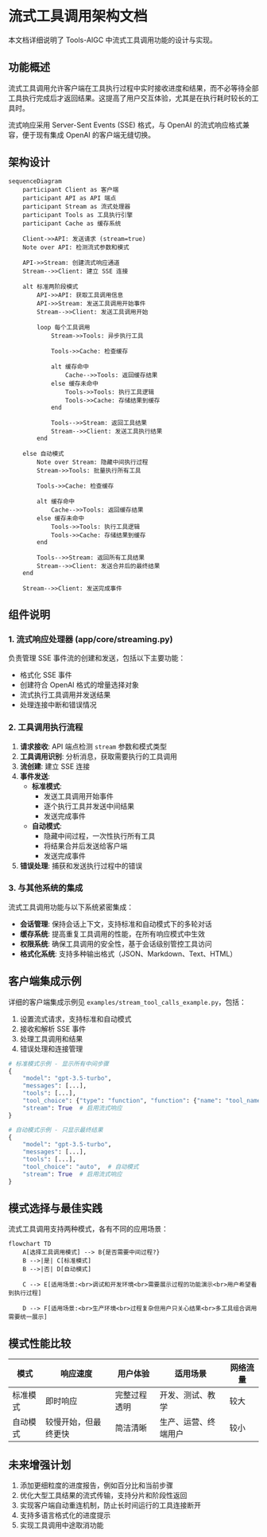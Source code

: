 # 流式工具调用架构文档

本文档详细说明了 Tools-AIGC 中流式工具调用功能的设计与实现。

## 功能概述

流式工具调用允许客户端在工具执行过程中实时接收进度和结果，而不必等待全部工具执行完成后才返回结果。这提高了用户交互体验，尤其是在执行耗时较长的工具时。

流式响应采用 Server-Sent Events (SSE) 格式，与 OpenAI 的流式响应格式兼容，便于现有集成 OpenAI 的客户端无缝切换。

## 架构设计

```mermaid
sequenceDiagram
    participant Client as 客户端
    participant API as API 端点
    participant Stream as 流式处理器
    participant Tools as 工具执行引擎
    participant Cache as 缓存系统
    
    Client->>API: 发送请求 (stream=true)
    Note over API: 检测流式参数和模式
    
    API->>Stream: 创建流式响应通道
    Stream-->>Client: 建立 SSE 连接
    
    alt 标准两阶段模式
        API->>API: 获取工具调用信息
        API->>Stream: 发送工具调用开始事件
        Stream-->>Client: 发送工具调用开始
        
        loop 每个工具调用
            Stream->>Tools: 异步执行工具
            
            Tools->>Cache: 检查缓存
            
            alt 缓存命中
                Cache-->>Tools: 返回缓存结果
            else 缓存未命中
                Tools->>Tools: 执行工具逻辑
                Tools->>Cache: 存储结果到缓存
            end
            
            Tools-->>Stream: 返回工具结果
            Stream-->>Client: 发送工具执行结果
        end
        
    else 自动模式
        Note over Stream: 隐藏中间执行过程
        Stream->>Tools: 批量执行所有工具
        
        Tools->>Cache: 检查缓存
        
        alt 缓存命中
            Cache-->>Tools: 返回缓存结果
        else 缓存未命中
            Tools->>Tools: 执行工具逻辑
            Tools->>Cache: 存储结果到缓存
        end
        
        Tools-->>Stream: 返回所有工具结果
        Stream-->>Client: 发送合并后的最终结果
    end
    
    Stream-->>Client: 发送完成事件
```

## 组件说明

### 1. 流式响应处理器 (app/core/streaming.py)

负责管理 SSE 事件流的创建和发送，包括以下主要功能：

- 格式化 SSE 事件
- 创建符合 OpenAI 格式的增量选择对象
- 流式执行工具调用并发送结果
- 处理连接中断和错误情况

### 2. 工具调用执行流程

1. **请求接收**: API 端点检测 `stream` 参数和模式类型
2. **工具调用识别**: 分析消息，获取需要执行的工具调用
3. **流创建**: 建立 SSE 连接
4. **事件发送**: 
   - **标准模式**:
     - 发送工具调用开始事件
     - 逐个执行工具并发送中间结果
     - 发送完成事件
   - **自动模式**:
     - 隐藏中间过程，一次性执行所有工具
     - 将结果合并后发送给客户端
     - 发送完成事件
5. **错误处理**: 捕获和发送执行过程中的错误

### 3. 与其他系统的集成

流式工具调用功能与以下系统紧密集成：

- **会话管理**: 保持会话上下文，支持标准和自动模式下的多轮对话
- **缓存系统**: 提高重复工具调用的性能，在所有响应模式中生效
- **权限系统**: 确保工具调用的安全性，基于会话级别管控工具访问
- **格式化系统**: 支持多种输出格式（JSON、Markdown、Text、HTML）

## 客户端集成示例

详细的客户端集成示例见 `examples/stream_tool_calls_example.py`，包括：

1. 设置流式请求，支持标准和自动模式
2. 接收和解析 SSE 事件
3. 处理工具调用和结果
4. 错误处理和连接管理

```python
# 标准模式示例 - 显示所有中间步骤
{
    "model": "gpt-3.5-turbo",
    "messages": [...],
    "tools": [...],
    "tool_choice": {"type": "function", "function": {"name": "tool_name"}},
    "stream": True  # 启用流式响应
}

# 自动模式示例 - 只显示最终结果
{
    "model": "gpt-3.5-turbo",
    "messages": [...],
    "tools": [...],
    "tool_choice": "auto",  # 自动模式
    "stream": True  # 启用流式响应
}
```

## 模式选择与最佳实践

流式工具调用支持两种模式，各有不同的应用场景：

```mermaid
flowchart TD
    A[选择工具调用模式] --> B{是否需要中间过程?}
    B -->|是| C[标准模式]
    B -->|否| D[自动模式]
    
    C --> E[适用场景:<br>调试和开发环境<br>需要展示过程的功能演示<br>用户希望看到执行过程]
    
    D --> F[适用场景:<br>生产环境<br>过程复杂但用户只关心结果<br>多工具组合调用需要统一展示]
```

## 模式性能比较

| 模式 | 响应速度 | 用户体验 | 适用场景 | 网络流量 |
|--------|--------|--------|--------|--------|
| 标准模式 | 即时响应 | 完整过程透明 | 开发、测试、教学 | 较大 |
| 自动模式 | 较慢开始，但最终更快 | 简洁清晰 | 生产、运营、终端用户 | 较小 |

## 未来增强计划

1. 添加更细粒度的进度报告，例如百分比和当前步骤
2. 优化大型工具结果的流式传输，支持分片和阶段性返回
3. 实现客户端自动重连机制，防止长时间运行的工具连接断开
4. 支持多语言格式化的进度提示
5. 实现工具调用中途取消功能
